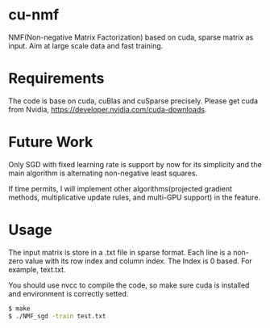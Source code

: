 # cu-nmf
NMF(Non-negative Matrix Factorization) based on cuda, sparse matrix as input. Aim at large scale data and fast training.


# Requirements
The code is base on cuda, cuBlas and cuSparse precisely. Please get cuda from Nvidia, https://developer.nvidia.com/cuda-downloads.

# Future Work
Only SGD with fixed learning rate is support by now for its simplicity and the main algorithm is alternating non-negative least squares.

If time permits, I will implement other algorithms(projected gradient methods, multiplicative update rules, and multi-GPU support) in the feature.


# Usage
The input matrix is store in a .txt file in sparse format. Each line is a non-zero value with its row index and column index. The Index is 0 based. For example, text.txt.

You should use nvcc to compile the code, so make sure cuda is installed and environment is correctly setted.

```bash
$ make
$ ./NMF_sgd -train test.txt
```
